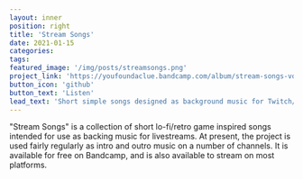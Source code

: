 ```yaml
---
layout: inner
position: right
title: 'Stream Songs'
date: 2021-01-15 
categories: 
tags: 
featured_image: '/img/posts/streamsongs.png'
project_link: 'https://youfoundaclue.bandcamp.com/album/stream-songs-vol-1'
button_icon: 'github'
button_text: 'Listen'
lead_text: 'Short simple songs designed as background music for Twitch/YouTube livestreams for friends.'
---
```

"Stream Songs" is a  collection of short lo-fi/retro game inspired songs intended for use as backing music for livestreams. At present, the project is used fairly regularly as intro and outro music on a number of channels.
It is available for free on Bandcamp, and is also available to stream on most platforms.
